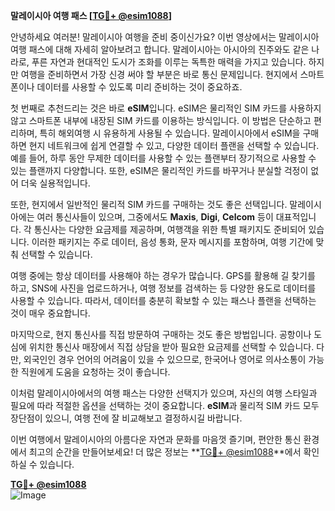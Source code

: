 **말레이시아 여행 패스 [[TG💪+ @esim1088](https://t.me/s/esim1088)]**

안녕하세요 여러분! 말레이시아 여행을 준비 중이신가요? 이번 영상에서는 말레이시아 여행 패스에 대해 자세히 알아보려고 합니다. 말레이시아는 아시아의 진주와도 같은 나라로, 푸른 자연과 현대적인 도시가 조화를 이루는 독특한 매력을 가지고 있습니다. 하지만 여행을 준비하면서 가장 신경 써야 할 부분은 바로 통신 문제입니다. 현지에서 스마트폰이나 데이터를 사용할 수 있도록 미리 준비하는 것이 중요하죠.

첫 번째로 추천드리는 것은 바로 **eSIM**입니다. eSIM은 물리적인 SIM 카드를 사용하지 않고 스마트폰 내부에 내장된 SIM 카드를 이용하는 방식입니다. 이 방법은 단순하고 편리하며, 특히 해외여행 시 유용하게 사용될 수 있습니다. 말레이시아에서 eSIM을 구매하면 현지 네트워크에 쉽게 연결할 수 있고, 다양한 데이터 플랜을 선택할 수 있습니다. 예를 들어, 하루 동안 무제한 데이터를 사용할 수 있는 플랜부터 장기적으로 사용할 수 있는 플랜까지 다양합니다. 또한, eSIM은 물리적인 카드를 바꾸거나 분실할 걱정이 없어 더욱 실용적입니다.

또한, 현지에서 일반적인 물리적 SIM 카드를 구매하는 것도 좋은 선택입니다. 말레이시아에는 여러 통신사들이 있으며, 그중에서도 **Maxis**, **Digi**, **Celcom** 등이 대표적입니다. 각 통신사는 다양한 요금제를 제공하며, 여행객을 위한 특별 패키지도 준비되어 있습니다. 이러한 패키지는 주로 데이터, 음성 통화, 문자 메시지를 포함하며, 여행 기간에 맞춰 선택할 수 있습니다.

여행 중에는 항상 데이터를 사용해야 하는 경우가 많습니다. GPS를 활용해 길 찾기를 하고, SNS에 사진을 업로드하거나, 여행 정보를 검색하는 등 다양한 용도로 데이터를 사용할 수 있습니다. 따라서, 데이터를 충분히 확보할 수 있는 패스나 플랜을 선택하는 것이 매우 중요합니다.

마지막으로, 현지 통신사를 직접 방문하여 구매하는 것도 좋은 방법입니다. 공항이나 도심에 위치한 통신사 매장에서 직접 상담을 받아 필요한 요금제를 선택할 수 있습니다. 다만, 외국인인 경우 언어의 어려움이 있을 수 있으므로, 한국어나 영어로 의사소통이 가능한 직원에게 도움을 요청하는 것이 좋습니다.

이처럼 말레이시아에서의 여행 패스는 다양한 선택지가 있으며, 자신의 여행 스타일과 필요에 따라 적절한 옵션을 선택하는 것이 중요합니다. **eSIM**과 물리적 SIM 카드 모두 장단점이 있으니, 여행 전에 잘 비교해보고 결정하시길 바랍니다. 

이번 여행에서 말레이시아의 아름다운 자연과 문화를 마음껏 즐기며, 편안한 통신 환경에서 최고의 순간을 만들어보세요! 더 많은 정보는 **[TG💪+ @esim1088](https://t.me/s/esim1088)**에서 확인하실 수 있습니다.

**[TG💪+ @esim1088](https://t.me/s/esim1088)**  
![Image](https://i.postimg.cc/Y0z9fWf4/image.png)